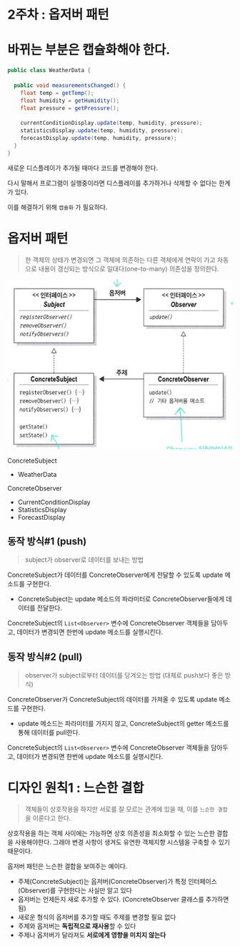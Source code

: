 # 2주차 : 옵저버 패턴

# 바뀌는 부분은 캡슐화해야 한다.

```java
public class WeatherData {

  public void measurementsChanged() {
    float temp = getTemp();
    float humidity = getHumidity();
    float pressure = getPressure();

    currentConditionDisplay.update(temp, humidity, pressure);
    statisticsDisplay.update(temp, humidity, pressure);
    forecastDisplay.update(temp, humidity, pressure);
  }
}
```

새로운 디스플레이가 추가될 때마다 코드를 변경해야 한다.

다시 말해서 프로그램이 실행중이라면 디스플레이를 추가하거나 삭제할 수 없다는 한계가 있다.

이를 해결하기 위해 `캡슐화` 가 필요하다.

# 옵저버 패턴

> 한 객체의 상태가 변경되면 그 객체에 의존하는 다른 객체에게 연락이 가고 자동으로 내용이 갱신되는 방식으로 일대다(one-to-many) 의존성을 정의한다.
>

![Untitled](../../img/observer/Untitled.png)

ConcreteSubject

- WeatherData

ConcreteObserver

- CurrentConditionDisplay
- StatisticsDisplay
- ForecastDisplay

## 동작 방식#1 (push)

> subject가 observer로 데이터를 보내는 방법
>

ConcreteSubject가 데이터를 ConcreteObserver에게 전달할 수 있도록 update 메소드를 구현한다.

- ConcreteSubject는 update 메소드의 파라미터로 ConcreteObserver들에게 데이터를 전달한다.

ConcreteSubject의 `List<Observer>` 변수에 ConcreteObserver 객체들을 담아두고, 데이터가 변경되면 한번에 update 메소드를 실행시킨다.

## 동작 방식#2 (pull)

> observer가 subject로부터 데이터를 당겨오는 방법 (대체로 push보다 좋은 방식)
>

ConcreteObserver가 ConcreteSubject의 데이터를 가져올 수 있도록 update 메소드를 구현한다.

- update 메소드는 파라미터를 가지지 않고, ConcreteSubject의 getter 메소드를 통해 데이터를 pull한다.

ConcreteSubject의 `List<Observer>` 변수에 ConcreteObserver 객체들을 담아두고, 데이터가 변경되면 한번에 update 메소드를 실행시킨다.

# 디자인 원칙1 : 느슨한 결합

> 객체들이 상호작용을 하지만 서로를 잘 모르는 관계에 있을 때, 이를 `느슨한 결합`을 이룬다고 한다.

상호작용을 하는 객체 사이에는 가능하면 상호 의존성을 최소화할 수 있는 느슨한 결합을 사용해야한다. 그래야 변경 사항이 생겨도 유연한 객체지향 시스템을 구축할 수 있기 때문이다.
>

옵저버 패턴은 느슨한 결합을 보여주는 예이다.

- 주제(ConcreteSubject)는 옵저버(ConcreteObserver)가 특정 인터페이스(Observer)를 구현한다는 사실만 알고 있다
- 옵저버는 언제든지 새로 추가할 수 있다. (ConcreteObserver 클래스를 추가하면 됨)
- 새로운 형식의 옵저버를 추가할 때도 주제를 변경할 필요 없다
- 주제와 옵저버는 **독립적으로 재사용**할 수 있다
- 주제나 옵저버가 달라져도 **서로에게 영향을 미치지 않는다**
